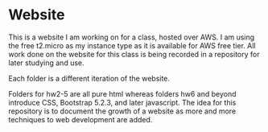 # Website
This is a website I am working on for a class, hosted over AWS.
I am using the free t2.micro as my instance type as it is available for AWS free tier.
All work done on the website for this class is being recorded in a repository for later studying and use.

Each folder is a different iteration of the website.

Folders for hw2-5 are all pure html whereas folders hw6 and beyond introduce CSS, Bootstrap 5.2.3, and later javascript.
The idea for this repository is to document the growth of a website as more and more techniques to web development are added.


